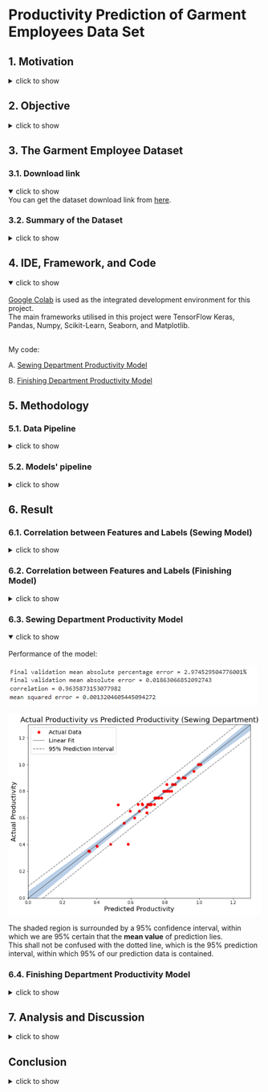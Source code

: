 # Productivity Prediction of Garment Employees Data Set 
## 1. Motivation
<details>
<summary>click to show</summary>

The garment industry is vital to human civilization and has a massive global demand.<br>

To estimate their garment production capacity and ensure that production is completed on time, large garment production companies must track, analyse, and predict the productivity of their working teams. This is crucial in order to maintain the company's reputation and avoid paying breach of contract penalties.<br>

Furthermore, a good prediction model is essential in the future development of the garment company because it provides the information to streamline production lines and optimize production efficiency.<br>

</details>

## 2. Objective
<details>
<summary>click to show</summary>
  
(i) Construct a good prediction model that can be used to predict the employee productivity in European garment Industry.<br>

(ii) Data mining to determine which attributes in the European garment industry are highly correlated with employee productivity.<br>

(iii) As a demonstration to show how to construct a dense neural network.<br>

(iv) As a demonstration to show how to do data cleaning, data preparation, data analysis and data exploration.<br>
  
</details>
  
## 3. The Garment Employee Dataset
### 3.1. Download link
<details open>
<summary>click to show</summary>
You can get the dataset download link from <a href="http://archive.ics.uci.edu/ml/datasets/Productivity+Prediction+of+Garment+Employees">here</a>.
</details>
  
### 3.2. Summary of the Dataset
<details>
<summary>click to show</summary><br>
  
The data is collected from European country at the year of 2015.<br>
  
There are 15 attributes in this dataset. We will make use of the first 14 attributes as the features, and use them to launch a multilinear regression traning by using a dense neural network. Our goal is to train out a model that can predict the actual productivity, which is the last attribute of the dataset, with our targeted mean absolute error percentage less than 10%.

The 15 attributes in dataset are summarized as below.

01 date : Date in MM-DD-YYYY <br>
02 day : Day of the Week <br>
03 quarter : A portion of the month. A month was divided into four quarters <br>
04 department : Associated department with the instance <br>
05 team_no : Associated team number with the instance <br>
06 no_of_workers : Number of workers in each team <br>
07 no_of_style_change : Number of changes in the style of a particular product <br>
08 targeted_productivity : Targeted productivity set by the Authority for each team for each day <br>
09 smv : Standard Minute Value, it is the allocated time for a task <br>
10 wip : Work in progress. Includes the number of unfinished items for products <br>
11 over_time : Represents the amount of overtime by each team in minutes <br>
12 incentive : Represents the amount of financial incentive (in BDT) that enables or motivates a particular course of action <br>
13 idle_time : The amount of time when the production was interrupted due to several reasons <br>
14 idle_men : The number of workers who were idle due to production interruption <br>
15 actual_productivity : The actual % of productivity that was delivered by the workers. It ranges from 0-1. <br>
</details>

## 4. IDE, Framework, and Code
<details open>
<summary>click to show</summary><br>
<a href="http://colab.research.google.com/">Google Colab</a> is used as the integrated development environment for this project.<br>
The main frameworks utilised in this project were TensorFlow Keras, Pandas, Numpy, Scikit-Learn, Seaborn, and Matplotlib.<br><br>

My code: <br>

A.  [Sewing Department Productivity Model](Sewing_Model.ipynb) <br>

B.  [Finishing Department Productivity Model](Finishing_Model.ipynb) <br>
</details>

## 5. Methodology
### 5.1. Data Pipeline
<details>
<summary>click to show</summary><br>
Two models, namely the "Sewing Department Productivity Model" (a.k.a. Sewing-Model) and the "Finishing Department Productivity Model" (a.k.a. Finishing-Model), were constructed separately by using the same model pipeline. <br><br>
The differences between the models all stem from their data pipeline, as summarized as follows:<br>

<table class="center" div align="center">
  <tr>
    <th colspan="3">Data Pipeline</th>
  </tr>                                                          
  <tr>
    <th>Data\Model</th><th>Sewing-Model</th><th>Finishing-Model</th>
  </tr>
  <tr>
    <th>input data</th><td align="center">Sewing department data</td>
    <td align="center"> finishing department training data + all sewing department data</td>
  </tr>
  <tr>
    <th>typo error fixed</th><td align="center">Yes</td><td align="center">Same</td>
  </tr>
  <tr>
    <th>wip(work in progress)</th><td align="center">Use the log function to reduce the skewness of the data</td><td align="center">The "wip" data is divided into four groups in order to keep the actual value of the finishing department within the margin of error. (It can be non-zero while still belonging to the lowest value group.)</td>
  </tr>
  <tr>
    <th>date</th><td align="center">Indexed by using chronological order</td><td align="center">Same</td>
  </tr>
  <tr>
    <th>day(weekday)</th><td align="center">Begin with the first consecutive working day in a week(Saturday)</td><td align="center">Same</td>
  </tr>
  <tr>
    <th>quarter(index of week in a month)</th><td align="center">Changed to integers</td><td align="center">Same</td>
  </tr>
  <tr>
    <th>month(/th)<td align="center">Extracted from date</td><td align="center">Same</td>
  </tr>
  <tr>
    <th>day(in months)</th><td align="center">Extracted from date</td><td align="center">Same</td>
  </tr>
  <tr>
    <th>team</th><td align="center">Replaced by the average productivity of the corresponding sewing team</td>
    <td align="center">Replaced by the average productivity of the corresponding departmental team</td>
  </tr>
  <tr>
    <th>train_test_split</th><td align="center">Test_size = 0.1 (a small test size is used due to the lacking of data)</td>
    <td align="center">Test_size = 0.1 </td>
  </tr>
</table><br>
</details>

### 5.2. Models' pipeline 

<details>
<summary>click to show</summary><br>

Both models mentioned above are dense neural network models that are constructed by using the functional API approach.<br>
Below is the summary of the models:<br>
<p align="center"><img src="Image/model summary.png"></p>
</details>

## 6. Result
### 6.1. Correlation between Features and Labels (Sewing Model)
<details>
<summary>click to show</summary><br>
  
#### 6.1.1. In the Raw Data
Please focus on the "actual productivity" column.<br>
<p align="center"><img width="800" height="600" src="Image/heatmap.raw.png"</p>

#### 6.1.2. In the Post-Processing Data
We see that the correlation between "team" and "actual productivity" has increased significantly.<br>
Now we have more features which has non-zero correlation with "actual productivity" to train the model, including "date", "quarter", "day"(weekday), "month", and "day_no" (day in a month).<br>   
<p align="center"><img width="800" height="600" src="Image/heatmap.post_training.png"></p>

#### 6.1.3. After Data Segmentation
After data segmentation, the correlation between "incentive" and "actual productivity" become 10 times larger!<br>
Also, the correlation between "actual productivity" with the features such as "wip", "team","no of style change","idle time", and "day_no" is further improved.<br>
Despite there exists some minor decrease of the correlation between "actual productivity" with the features such as "no of worker", "month", and "day", the overall correlation betwwen the features and the "actual productivity" is greatly enhanced after the data segmentation.<br>
<p align="center"><img width="800" height="600" src="Image/heatmap.post_segmentation.png"></p>
</details>

### 6.2. Correlation between Features and Labels (Finishing Model)
<details>
<summary>click to show</summary><br>

### 6.2.1 In the Finishing Department Data after Data Pre-Processing and Data Segmentation 
The correlations in the raw data are in 6.1.1.<br>
Here we can see that after we process the data, we have more features to train the model, and the correlation between "team" and "actual productivity" has increased significantly.<br>
However, since all "wip" data from the finishing department are single-valued, the correlation between it with the multi-valued actual productivity is zero.<br>
<p align="center"><img width="800" height="600" src="Image/finishing_heatmap_dense.png"></p>
  
### 6.2.2 In All Training Data in the Finishing Model
We can see that all features has non-zero correlation with the label, this means they are contributive to enhance the accuracy of the model.<br>
<p align="center"><img width="800" height="600" src="Image/finishing_training_data_heatmap.png"></p>

</details>
  
### 6.3. Sewing Department Productivity Model
<details open>
<summary>click to show</summary><br>
Performance of the model:
  
<p align="left"><img src="Image/sewing_model.stats.png"></p>

<p align="center"><img src="Image/sewing_model.plot.png"></p>

The shaded region is surrounded by a 95% confidence interval, within which we are 95% certain that the **mean value** of prediction lies.<br>
This shall not be confused with the dotted line, which is the 95% prediction interval, within which 95% of our prediction data is contained.
</details>

### 6.4. Finishing Department Productivity Model
<details>
<summary>click to show</summary><br>
Performance of the model:<br><br>
<p align="left"><img src="http://user-images.githubusercontent.com/108325848/187825655-aa603b1f-1b59-4981-9cb7-2d397b26d6ab.png"></p>
<p align="left"><img src="http://user-images.githubusercontent.com/108325848/187825731-c99476ac-a8c5-48b8-a07a-2d1951081c17.png"></p>

<p align="center"><img src="http://user-images.githubusercontent.com/108325848/187712523-078f35c1-7cea-4707-bcdb-a69b0e7a0bd2.png"></p>
</details>

## 7. Analysis and Discussion
<details>
<summary>click to show</summary><br>
"All models are wrong, but some are useful."~<a href="https://en.wikipedia.org/wiki/All_models_are_wrong">George Box</a> <br><br>

The Sewing-Model is reasonably well fitted, as evidenced by the 95% confidence interval passing through the origin, and the majority of the prediction data converged to a straight line. It also has a validation mean absolute percentage error of 0.019 and a mean absolute percentage error of about 3%. <br> 

The Finishing-Model does not fit well because the 95% confidence interval does not pass through the origin and the majority of the prediction data appears less convergent. Besides, it has a validation mean absolute percentage error of 0.098 and a mean absolute percentage error of about 14%.<br>

Whatsoever, the linear fit in the Finishing-Model indicates that the prediction data increases linearly with the real data. Furthermore, the 0.62 correlation between the prediction data and the real data suggests that the model isn't all that bad. Therefore, it stands to reason that the Finishing-Model can be improved if more data is provided. <br>  

By exploring the data, we know that the main difference between the Finishing-Model and the Sewing-Model is that all "wip" data is missing in the Finishing-Model.
The result of poor fitting in the finising model indicates that "wip" is indeed a crucial variable that is highly correlated to employee productivity in the European garment industry.<br>

We can also check the other attributes/variables in a similar way. By drawing out the targeted variable from the training data, we train the model again, and observe the difference in the accuracy of prediction. <br>

Some may argue that the difference between the results of the Sewing-Model and the Finishing-Model may also be caused by the difference in team attributes(the mean productivity), but I actually did check this argument by using the same mean in both models. The Sewing-Model's prediction accuracy only differs a little, and the model I presented in the data pipeline is in fact marginally more accurate. This forces us to conclude that the missing wip data is the main cause of the inaccuracy of the Finishing-Model, if compared to the Sewing-Model.<br>

On the other hand, if there is an optimal value for the wip data, We can check this by generating some lists of sewing data with all attributes fixed but the wip value different. Then we make use of our fairly well fitted sewing data to predict the productivities of each entry in the list. Then we can gather the optimal value from all the lists to find its mean. This mean will be the overall optimal(ideal) value of the wip data.<br>

Why is it advantageous to obtain the optimal value of "wip" (work-in-progress) then? The work-in-progress could be distributed to other teams by the manager, ensuring that most teams have the right amount of work to do and can therefore maximize their production.<br>

However, a general optimal "wip" value is less likely to exist, because the optimal value is the collective result of all other data. We can, in turn, build a model that uses the "wip" as the label and "actual productivity"(wishful productivity) as one of the features. Then we are able to obtain the optimal "wip" value for a specific employee group.<br>  
</details>

## Conclusion
<details>
<summary>click to show</summary><br>
  
We have successfully created a good model(the Sewing-Model) with high validation accuracy(validation mean absolute percentage error = 3%, MAE = 0.019) to predict the sewing team productivity in the future. Can this model be used to predict the productivity of all sewing teams in the European garment industry? We can put this question to the test by using data from other sewing teams. One thing is certain: the more sewing team data we collect, the more accurate the model we build.<br>

The Finishing-Model, on the other hand, may be unsatisfactory with a validation mean absolute percentage error of 14%, but as we can see from the graph, it is not completely useless because we are 95% certain that the real data will fall within a certain interval. For example, if the prediction of productivity is 1.0, we are 95% sure that the actual data falls between 0.65 and 1.21, so it can be a good estimate. More data, in particular the "wip" data, is required to build a better model.<br>
</details>








